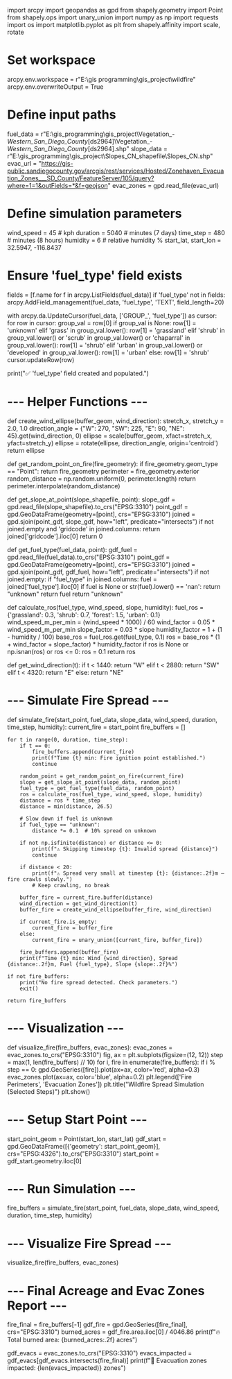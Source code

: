 import arcpy
import geopandas as gpd
from shapely.geometry import Point
from shapely.ops import unary_union
import numpy as np
import requests
import os
import matplotlib.pyplot as plt
from shapely.affinity import scale, rotate

# Set workspace
arcpy.env.workspace = r"E:\gis programming\gis_project\wildfire"
arcpy.env.overwriteOutput = True

# Define input paths
fuel_data = r"E:\gis_programming\gis_project\Vegetation_-_Western_San_Diego_County_[ds2964]\Vegetation_-_Western_San_Diego_County_[ds2964].shp"
slope_data = r"E:\gis_programming\gis_project\Slopes_CN_shapefile\Slopes_CN.shp"
evac_url = "https://gis-public.sandiegocounty.gov/arcgis/rest/services/Hosted/Zonehaven_Evacuation_Zones___SD_County/FeatureServer/105/query?where=1=1&outFields=*&f=geojson"
evac_zones = gpd.read_file(evac_url)

# Define simulation parameters
wind_speed = 45  # kph
duration = 5040  # minutes (7 days)
time_step = 480  # minutes (8 hours)
humidity = 6     # relative humidity %
start_lat, start_lon = 32.5947, -116.8437

# Ensure 'fuel_type' field exists
fields = [f.name for f in arcpy.ListFields(fuel_data)]
if 'fuel_type' not in fields:
    arcpy.AddField_management(fuel_data, 'fuel_type', 'TEXT', field_length=20)

with arcpy.da.UpdateCursor(fuel_data, ['GROUP_', 'fuel_type']) as cursor:
    for row in cursor:
        group_val = row[0]
        if group_val is None:
            row[1] = 'unknown'
        elif 'grass' in group_val.lower():
            row[1] = 'grassland'
        elif 'shrub' in group_val.lower() or 'scrub' in group_val.lower() or 'chaparral' in group_val.lower():
            row[1] = 'shrub'
        elif 'urban' in group_val.lower() or 'developed' in group_val.lower():
            row[1] = 'urban'
        else:
            row[1] = 'shrub'
        cursor.updateRow(row)

print("✅ 'fuel_type' field created and populated.")

# --- Helper Functions ---
def create_wind_ellipse(buffer_geom, wind_direction):
    stretch_x, stretch_y = 2.0, 1.0
    direction_angle = {"W": 270, "SW": 225, "E": 90, "NE": 45}.get(wind_direction, 0)
    ellipse = scale(buffer_geom, xfact=stretch_x, yfact=stretch_y)
    ellipse = rotate(ellipse, direction_angle, origin='centroid')
    return ellipse

def get_random_point_on_fire(fire_geometry):
    if fire_geometry.geom_type == "Point":
        return fire_geometry
    perimeter = fire_geometry.exterior
    random_distance = np.random.uniform(0, perimeter.length)
    return perimeter.interpolate(random_distance)

def get_slope_at_point(slope_shapefile, point):
    slope_gdf = gpd.read_file(slope_shapefile).to_crs("EPSG:3310")
    point_gdf = gpd.GeoDataFrame(geometry=[point], crs="EPSG:3310")
    joined = gpd.sjoin(point_gdf, slope_gdf, how="left", predicate="intersects")
    if not joined.empty and 'gridcode' in joined.columns:
        return joined['gridcode'].iloc[0]
    return 0

def get_fuel_type(fuel_data, point):
    gdf_fuel = gpd.read_file(fuel_data).to_crs("EPSG:3310")
    point_gdf = gpd.GeoDataFrame(geometry=[point], crs="EPSG:3310")
    joined = gpd.sjoin(point_gdf, gdf_fuel, how="left", predicate="intersects")
    if not joined.empty:
        if "fuel_type" in joined.columns:
            fuel = joined['fuel_type'].iloc[0]
            if fuel is None or str(fuel).lower() == 'nan':
                return "unknown"
            return fuel
    return "unknown"

def calculate_ros(fuel_type, wind_speed, slope, humidity):
    fuel_ros = {'grassland': 0.3, 'shrub': 0.7, 'forest': 1.5, 'urban': 0.1}
    wind_speed_m_per_min = (wind_speed * 1000) / 60
    wind_factor = 0.05 * wind_speed_m_per_min
    slope_factor = 0.03 * slope
    humidity_factor = 1 + (1 - humidity / 100)
    base_ros = fuel_ros.get(fuel_type, 0.1)
    ros = base_ros * (1 + wind_factor + slope_factor) * humidity_factor
    if ros is None or np.isnan(ros) or ros <= 0:
        ros = 0.1
    return ros

def get_wind_direction(t):
    if t < 1440:
        return "W"
    elif t < 2880:
        return "SW"
    elif t < 4320:
        return "E"
    else:
        return "NE"

# --- Simulate Fire Spread ---
def simulate_fire(start_point, fuel_data, slope_data, wind_speed, duration, time_step, humidity):
    current_fire = start_point
    fire_buffers = []
    
    for t in range(0, duration, time_step):
        if t == 0:
            fire_buffers.append(current_fire)
            print(f"Time {t} min: Fire ignition point established.")
            continue

        random_point = get_random_point_on_fire(current_fire)
        slope = get_slope_at_point(slope_data, random_point)
        fuel_type = get_fuel_type(fuel_data, random_point)
        ros = calculate_ros(fuel_type, wind_speed, slope, humidity)
        distance = ros * time_step
        distance = min(distance, 26.5)

        # Slow down if fuel is unknown
        if fuel_type == "unknown":
            distance *= 0.1  # 10% spread on unknown

        if not np.isfinite(distance) or distance <= 0:
            print(f"⚠️ Skipping timestep {t}: Invalid spread {distance}")
            continue

        if distance < 20:
            print(f"⚠️ Spread very small at timestep {t}: {distance:.2f}m — fire crawls slowly.")
            # Keep crawling, no break

        buffer_fire = current_fire.buffer(distance)
        wind_direction = get_wind_direction(t)
        buffer_fire = create_wind_ellipse(buffer_fire, wind_direction)

        if current_fire.is_empty:
            current_fire = buffer_fire
        else:
            current_fire = unary_union([current_fire, buffer_fire])

        fire_buffers.append(buffer_fire)
        print(f"Time {t} min: Wind {wind_direction}, Spread {distance:.2f}m, Fuel {fuel_type}, Slope {slope:.2f}%")

    if not fire_buffers:
        print("No fire spread detected. Check parameters.")
        exit()

    return fire_buffers

# --- Visualization ---
def visualize_fire(fire_buffers, evac_zones):
    evac_zones = evac_zones.to_crs("EPSG:3310")
    fig, ax = plt.subplots(figsize=(12, 12))
    step = max(1, len(fire_buffers) // 10)
    for i, fire in enumerate(fire_buffers):
        if i % step == 0:
            gpd.GeoSeries([fire]).plot(ax=ax, color='red', alpha=0.3)
    evac_zones.plot(ax=ax, color='blue', alpha=0.2)
    plt.legend(['Fire Perimeters', 'Evacuation Zones'])
    plt.title("Wildfire Spread Simulation (Selected Steps)")
    plt.show()

# --- Setup Start Point ---
start_point_geom = Point(start_lon, start_lat)
gdf_start = gpd.GeoDataFrame([{'geometry': start_point_geom}], crs="EPSG:4326").to_crs("EPSG:3310")
start_point = gdf_start.geometry.iloc[0]

# --- Run Simulation ---
fire_buffers = simulate_fire(start_point, fuel_data, slope_data, wind_speed, duration, time_step, humidity)

# --- Visualize Fire Spread ---
visualize_fire(fire_buffers, evac_zones)

# --- Final Acreage and Evac Zones Report ---
fire_final = fire_buffers[-1]
gdf_fire = gpd.GeoSeries([fire_final], crs="EPSG:3310")
burned_acres = gdf_fire.area.iloc[0] / 4046.86
print(f"🔥 Total burned area: {burned_acres:.2f} acres")

gdf_evacs = evac_zones.to_crs("EPSG:3310")
evacs_impacted = gdf_evacs[gdf_evacs.intersects(fire_final)]
print(f"🏡 Evacuation zones impacted: {len(evacs_impacted)} zones")

